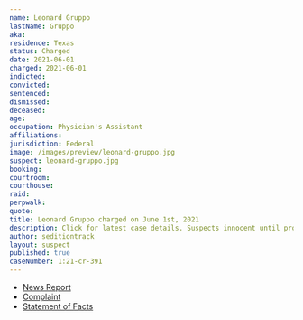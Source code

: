 ```yaml
---
name: Leonard Gruppo
lastName: Gruppo
aka:
residence: Texas
status: Charged
date: 2021-06-01
charged: 2021-06-01
indicted:
convicted: 
sentenced: 
dismissed: 
deceased:
age:
occupation: Physician's Assistant
affiliations:
jurisdiction: Federal
image: /images/preview/leonard-gruppo.jpg
suspect: leonard-gruppo.jpg
booking:
courtroom:
courthouse:
raid:
perpwalk:
quote:
title: Leonard Gruppo charged on June 1st, 2021
description: Click for latest case details. Suspects innocent until proven guilty.
author: seditiontrack
layout: suspect
published: true
caseNumber: 1:21-cr-391
---
```

- [News Report](https://www.everythinglubbock.com/news/local-news/new-info-released-about-clovis-man-arrested-in-connection-to-capitol-breach/)
- [Complaint](https://www.justice.gov/usao-dc/case-multi-defendant/file/1401791/download)
- [Statement of Facts](https://www.justice.gov/usao-dc/case-multi-defendant/file/1401796/download)
